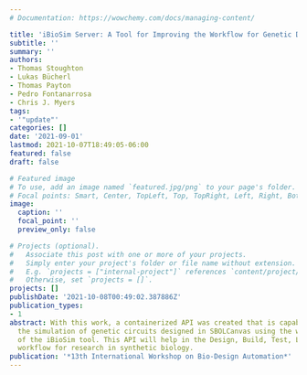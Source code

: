 ```yaml
---
# Documentation: https://wowchemy.com/docs/managing-content/

title: 'iBioSim Server: A Tool for Improving the Workflow for Genetic Design and Modeling'
subtitle: ''
summary: ''
authors:
- Thomas Stoughton
- Lukas Bücherl
- Thomas Payton
- Pedro Fontanarrosa
- Chris J. Myers
tags:
- '"update"'
categories: []
date: '2021-09-01'
lastmod: 2021-10-07T18:49:05-06:00
featured: false
draft: false

# Featured image
# To use, add an image named `featured.jpg/png` to your page's folder.
# Focal points: Smart, Center, TopLeft, Top, TopRight, Left, Right, BottomLeft, Bottom, BottomRight.
image:
  caption: ''
  focal_point: ''
  preview_only: false

# Projects (optional).
#   Associate this post with one or more of your projects.
#   Simply enter your project's folder or file name without extension.
#   E.g. `projects = ["internal-project"]` references `content/project/deep-learning/index.md`.
#   Otherwise, set `projects = []`.
projects: []
publishDate: '2021-10-08T00:49:02.387886Z'
publication_types:
- 1
abstract: With this work, a containerized API was created that is capable of automating
  the simulation of genetic circuits designed in SBOLCanvas using the working parts
  of the iBioSim tool. This API will help in the Design, Build, Test, Learn (DBTL)
  workflow for research in synthetic biology.
publication: '*13th International Workshop on Bio-Design Automation*'
---
```


